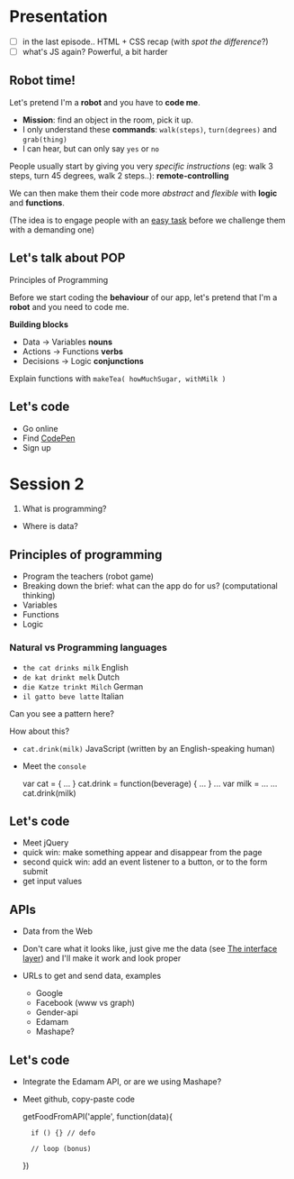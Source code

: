 # Presentation

- [ ] in the last episode.. HTML + CSS recap (with *spot the difference*?)
- [ ] what's JS again? Powerful, a bit harder

## Robot time!

Let's pretend I'm a **robot** and you have to **code me**.

* **Mission**: find an object in the room, pick it up.
* I only understand these **commands**: `walk(steps)`, `turn(degrees)` and `grab(thing)`
* I can hear, but can only say `yes` or `no`

People usually start by giving you very *specific instructions* (eg: walk 3 steps, turn 45 degrees, walk 2 steps..): **remote-controlling**

We can then make them their code more *abstract* and *flexible* with **logic** and **functions**.
	
(The idea is to engage people with an [easy task](http://pss.sagepub.com/content/early/2012/08/31/0956797612446024.abstract) before we challenge them with a demanding one)
	

## Let's talk about POP

Principles of Programming

Before we start coding the **behaviour** of our app, let's pretend that I'm a **robot** and you need to code me.

**Building blocks**

* Data → Variables **nouns**
* Actions → Functions **verbs**
* Decisions → Logic **conjunctions**

Explain functions with `makeTea( howMuchSugar, withMilk )`


## Let's code

* Go online
* Find [CodePen](http://codepen.io/)
* Sign up 





# Session 2

1. What is programming? 
* Where is data?

## Principles of programming

* Program the teachers (robot game)
* Breaking down the brief: what can the app do for us? (computational thinking)
* Variables
* Functions
* Logic

### Natural vs Programming languages 

* `the cat drinks milk` English 
* `de kat drinkt melk` Dutch
* `die Katze trinkt Milch` German 
* `il gatto beve latte` Italian 

Can you see a pattern here?

How about this?

* `cat.drink(milk)` JavaScript (written by an English-speaking human)

* Meet the `console`


    var cat = { ... }
    cat.drink = function(beverage) { ... }
	...
	var milk = ...
	...
	cat.drink(milk)

## Let's code

* Meet jQuery
* quick win: make something appear and disappear from the page
* second quick win: add an event listener to a button, or to the form submit
* get input values


## APIs 

* Data from the Web
* Don't care what it looks like, just give me the data (see [The interface layer](https://medium.com/bridge-collection/the-interface-layer-when-design-commoditizes-tech-e7017872173a)) and I'll make it work and look proper
* URLs to get and send data, examples

	* Google
	* Facebook (www vs graph)
	* Gender-api
	* Edamam
	* Mashape?

## Let's code

* Integrate the Edamam API, or are we using Mashape?

* Meet github, copy-paste code

	getFoodFromAPI('apple', function(data){

		if () {} // defo

		// loop (bonus)	

	})




